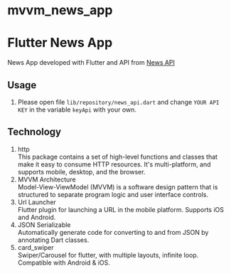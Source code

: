 # mvvm_news_app


# Flutter News App
News App developed with Flutter and API from [News API](https://newsapi.org)

## Usage
1. Please open file   `lib/repository/news_api.dart`   and change `YOUR API KEY` in the variable `keyApi` with your own.

## Technology
1. http<br />
This package contains a set of high-level functions and classes that make it easy to consume HTTP resources. It's multi-platform, and supports mobile, desktop, and the browser.
2. MVVM Architecture<br />
Model-View-ViewModel (MVVM) is a software design pattern that is structured to separate program logic and user interface controls.
3. Url Launcher<br />
Flutter plugin for launching a URL in the mobile platform. Supports iOS and Android.
4. JSON Serializable<br />
Automatically generate code for converting to and from JSON by annotating Dart classes.
5. card_swiper<br />
Swiper/Carousel for flutter, with multiple layouts, infinite loop. Compatible with Android & iOS.
